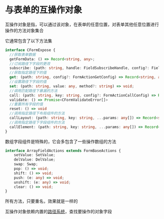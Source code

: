 # 与表单的互操作对象

互操作对象是指，可以通过该对象，在表单的任意位置，对表单其他任意位置进行操作的方法对象集合

它通常包含了以下方法集

```ts
interface CFormExpose {
  //获取表单数据
  getFormData: () => Record<string, any>;
  //订阅路径下字段的更改
  subscribe: (path: string, handle: FieldSubscribeHandle, config?: FieldSubscribeConfig) => () => void;
  //获取指定路径下的值
  get: (path: string, config?: FormActionGetConfig) => Record<string, any>[];
  //设置路径下字段的值
  set: (path: string, value: any, method?: string) => void;
  //调用匹配路径下暴漏的方法
  call: (path: string, key: string, config?: FormActionCallConfig) => Record<string, any>;
  validate: () => Promise<CFormValidateError[]>
  //重置所有字段的值
  reset: () => void
  //调用指定路径下布局组件的方法
  callLayout: (path: string, key: string, ...params: any[]) => Record<string, any>
  //调用指定路径下字段组件的方法
  callElement: (path: string, key: string, ...params: any[]) => Record<string, any>
}
```

数组字段组件是特殊的，它会多包含了一些操作数组的方法

```ts
interface ArrayFieldActions extends FormBaseActions {
    setValue: SetValue;
    delValue: DelValue;
    swap: Swap;
    pop: () => void;
    shift: () => void;
    push: (e: any) => void;
    unshift: (e: any) => void;
    clear: () => void;
}
```

所有方法，只要重名，效果就是一样的

互操作对象依赖内置的[路径系统](./path)，查找要操作的对象字段




